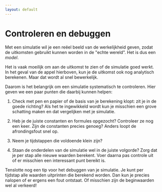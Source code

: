 ```yaml
---
layout: default
---
```

# Controleren en debuggen

Met een simulatie wil je een reëel beeld van de werkelijkheid geven, zodat de uitkomsten gebruikt kunnen worden in de "echte wereld". Het is dus een *model*.

Het is vaak moeilijk om aan de uitkomst te zien of de simulatie goed werkt. In het geval van de appel hierboven, kun je de uitkomst ook nog analytisch berekenen. Maar dat wordt al snel bewerkelijk.

Daarom is het belangrijk om een simulatie systematisch te controleren. Hier geven we een paar punten die daarbij kunnen helpen:

1. Check met pen en papier of de basis van je berekening klopt: zit je in de goede richting? Als het te ingewikkeld wordt kun je misschien een grove schatting maken en dat vergelijken met je simulatie.

2. Heb je de juiste constanten en formules opgezocht? Controleer ze nog een keer. Zijn de constanten precies genoeg? Anders loopt de afrondingsfout snel op.

3. Neem je tijdstappen die voldoende klein zijn?

4. Staan de onderdelen van de simulatie wel in de juiste volgorde? Zorg dat je per stap alle nieuwe waarden berekent. Voer daarna pas controle uit of er misschien een interessant punt bereikt is.

Tenslotte nog een tip voor het debuggen van je simulatie. Je kunt per tijdstap alle waarden uitprinten die berekend worden. Dan kun je precies nalopen of er ergens een fout ontstaat. Of misschien zijn de beginwaarden wel al verkeerd!
